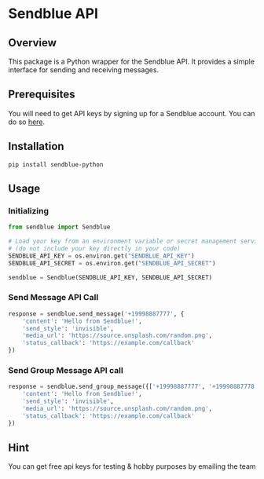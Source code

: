# Sendblue API

## Overview

This package is a Python wrapper for the Sendblue API. It provides a simple interface for sending and receiving messages.

## Prerequisites

You will need to get API keys by signing up for a Sendblue account. You can do so [here](https://sendblue.co/).

## Installation

`pip install sendblue-python`

## Usage

### Initializing

```python
from sendblue import Sendblue

# Load your key from an environment variable or secret management service
# (do not include your key directly in your code)
SENDBLUE_API_KEY = os.environ.get("SENDBLUE_API_KEY")
SENDBLUE_API_SECRET = os.environ.get("SENDBLUE_API_SECRET")

sendblue = Sendblue(SENDBLUE_API_KEY, SENDBLUE_API_SECRET)
```

### Send Message API Call

```python
response = sendblue.send_message('+19998887777', {
    'content': 'Hello from Sendblue!',
    'send_style': 'invisible',
    'media_url': 'https://source.unsplash.com/random.png',
    'status_callback': 'https://example.com/callback'
})
```

### Send Group Message API call

```python
response = sendblue.send_group_message({['+19998887777', '+19998887778'],
    'content': 'Hello from Sendblue!',
    'send_style': 'invisible',
    'media_url': 'https://source.unsplash.com/random.png',
    'status_callback': 'https://example.com/callback'
})
```

## Hint

You can get free api keys for testing & hobby purposes by emailing the team

